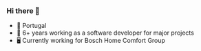 ### Hi there 👋

- 📍 Portugal
- :rocket: 6+ years working as a software developer for major projects
- 🖥️ Currently working for Bosch Home Comfort Group




